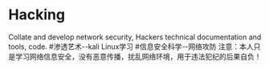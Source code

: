 # Hacking
Collate and develop network security, Hackers technical documentation and tools, code.
#渗透艺术--kali Linux学习
#信息安全科学--网络攻防
注意：本人只是学习网络信息安全，没有恶意传播，扰乱网络环境，用于违法犯纪的后果自负！
